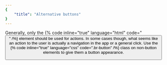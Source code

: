 ```yaml
---
{
	"title": "Alternative buttons"
}
---
```


Generally, only the {% code inline="true" language="html" code="<button/>" /%}
element should be used for actions. In some cases though, what seems like an
action to the user is actually a navigation in the app or a general click.
Use the {% code inline="true" language="css" code=".br-button" /%}
class on non-button elements to give them a button appearance.